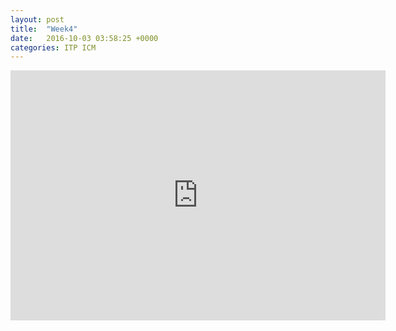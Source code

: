 ```yaml
---
layout: post
title:  "Week4"
date:   2016-10-03 03:58:25 +0000
categories: ITP ICM
---
```


<iframe src="https://alpha.editor.p5js.org/projects/rJnqmHgC" width="600" height="400" frameBorder="0"></iframe>
